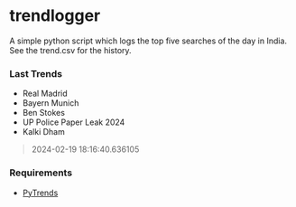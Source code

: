# trendlogger
A simple python script which logs the top five searches of the day in India.<br>See the trend.csv for the history.<br>

<!-- Last Trends -->
### Last Trends
* Real Madrid
* Bayern Munich
* Ben Stokes
* UP Police Paper Leak 2024
* Kalki Dham
> 2024-02-19 18:16:40.636105

<!-- Requirements -->
### Requirements
* [PyTrends](https://github.com/dreyco676/pytrends)
